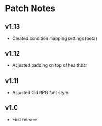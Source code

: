 # Patch Notes

## v1.13

-   Created condition mapping settings (beta)

## v1.12

-   Adjusted padding on top of healthbar

## v1.11

-   Adjusted Old RPG font style

## v1.0

-   First release
